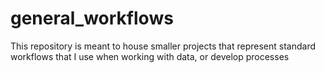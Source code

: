 # general_workflows
This repository is meant to house smaller projects that represent standard workflows that I use when working with data, or develop processes
